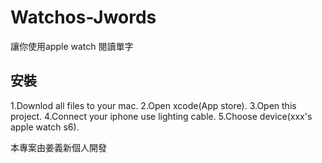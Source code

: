 # Watchos-Jwords
讓你使用apple watch 閱讀單字
## 安裝
1.Downlod all files to your mac.
2.Open xcode(App store).
3.Open this project.
4.Connect your iphone use lighting cable.
5.Choose device(xxx's apple watch s6).

本專案由姜義新個人開發
